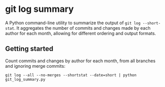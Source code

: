 # git log summary

A Python command-line utility to summarize the output of `git log --short-stat`. It aggregates the number of commits and changes made by each author for each month, allowing for different ordering and output formats.

## Getting started

Count commits and changes by author for each month, from all branches and ignoring merge commits:
```
git log --all --no-merges --shortstat --date=short | python git_log_summary.py
```